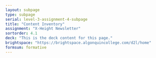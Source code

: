 ```yaml
---
layout: subpage
type: subpage
serial: level-3-assignment-4-subpage
title: "Content Inventory"
assignment: "X-Height Newsletter"
sortorder: 4.1
deck: "This is the deck content for this page."
brightspace: "https://brightspace.algonquincollege.com/d2l/home"
formsum: formative
---
```

